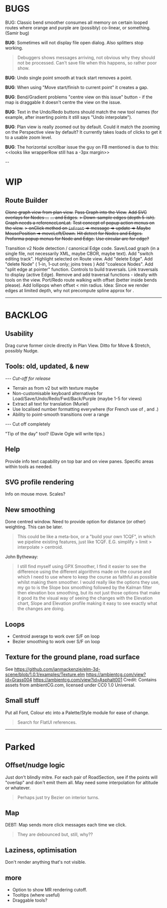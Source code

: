 
# BUGS

BUG: Classic bend smoother consumes all memory on certain looped routes where
     orange and purple are (possibly) co-linear, or something. (Samir bug)

**BUG**: Sometimes will not display file open dialog. Also splitters stop working.
> Debuggers shows messages arriving, not obvious why they should not be processed.
> Can't save file when this happens, so rather poor show.

**BUG**: Undo single point smooth at track start removes a point.

**BUG**: When using "Move start/finish to current point" it creates a gap.

**BUG**: Bend/Gradient problems "centre view on this issue" button -
if the map is draggable it doesn't centre the view on the issue.

**BUG**: Text in the Undo/Redo buttons should match the new tool names (for example,
after inserting points it still says "Undo interpolate").

**BUG**: Plan view is really zoomed out by default. Could it match the zooming on the 
Perspective view by default? It currently takes loads of clicks to get it to a usable zoom level.

**BUG**: The horizontal scrollbar issue the guy on FB mentioned is due to this:
<<looks like wrapperRow still has a -3px margin>>
 
--

# WIP

## Route Builder

~~Clone graph view from plan view.~~
~~Pass Graph into the View.~~
~~Add SVG overlays for Nodes ...~~
~~... and Edges.~~
~~> Down-sample edges (depth 5-ish).~~
~~Graph needs a referenceLonLat.~~
~~Test concept of popup action menus on the view.~~
~~> onClick method on `inFront` => message => update => Maybe MousePosition => moveLeft/Down.~~
~~Hit detect for Nodes and Edges.~~
~~Proforma popup menus for Node and Edge.~~
~~Use circular arc for edge?~~

Transition v2 Node detection / canonical Edge code.
Save/Load graph (in a single file, not necessarily XML, maybe CBOR, maybe text).
Add "switch editing track". 
Highlight selected on Route view.
Add "delete Edge".
Add "delete Node" ( 1-in, 1-out only; joins trees )
Add "coalesce Nodes".
Add "split edge at pointer" function.
Controls to build traversals.
Link traversals to display (active Edge).
Remove and add traversal functions - ideally with tools on the view.
Port/Redo route walking with offset (better inside bends please).
Add lollipops when offset < min radius.
Idea: Since we render edges at limited depth, why not precompute spline approx for <smoothness>.


---

# BACKLOG

## Usability

Drag curve former circle directly in Plan View.
Ditto for Move & Stretch, possibly Nudge.

## Tools: old, updated, & new

--- _Cut-off for release_
- Terrain as from v2 but with texture maybe
- Non-customisable keyboard alternatives for Load/Save/Undo/Redo/Fwd/Back/Purple (maybe 1-5 for views)
- Extract all text for translation (Muriel)
- Use localised number formatting everywhere (for French use of , and .)
- Ability to point-smooth transitions over a range

--- Cut off completely

"Tip of the day" tool? (Davie Ogle will write tips.)

## Help

Provide info text capability on top bar and on view panes.
Specific areas within tools as needed.

## SVG profile rendering

Info on mouse move.
Scales?

## New smoothing

Done centred window. Need to provide option for distance (or other) weighting. This can be later.

> This could be like a meta-box, or a "build your own 1CQF", in which
> we pipeline existing features, just like 1CQF.
> E.G. simplify > limit > interpolate > centroid.

John Bytheway:
> I still find myself using GPX Smoother, I find it easier to see the
difference using the different algorithms made on the course and which
I need to use where to keep the course as faithful as possible whilst
making them smoother. I would really like the options they use, my go
to is the Slope box smoothing followed by the Kalman filter then
elevation box smoothing, but its not just those options that make it
good its the visual way of seeing the changes with the Elevation
chart, Slope and Elevation profile making it easy to see exactly what
the changes are doing.

## Loops

- Centroid average to work over S/F on loop
- Bezier smoothing to work over S/F on loop

## Texture for the ground plane, road surface

See https://github.com/ianmackenzie/elm-3d-scene/blob/1.0.1/examples/Texture.elm
https://ambientcg.com/view?id=Grass004
https://ambientcg.com/view?id=Asphalt001
Credit: Contains assets from ambientCG.com, licensed under CC0 1.0 Universal.

## Small stuff

Put all Font, Colour etc into a Palette/Style module for ease of change.
> Search for FlatUI references.
 
---

# Parked

## Offset/nudge logic

Just don't blindly mitre. For each pair of RoadSection, see if the points will
"overlap" and don't emit them all. May need some interpolation for altitude or whatever.
> Perhaps just try Bezier on interior turns.

## Map

DEBT: Map sends more click messages each time we click.
> They are debounced but, still, why??

## Laziness, optimisation

Don't render anything that's not visible.

## more

- Option to show MR rendering cutoff.
- Tooltips (where useful)
- Draggable tools?
